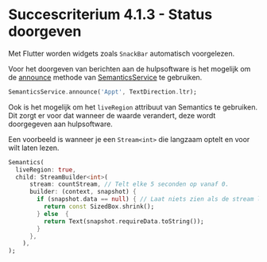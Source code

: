 # Succescriterium 4.1.3 - Status doorgeven

Met Flutter worden widgets zoals `SnackBar` automatisch voorgelezen.

Voor het doorgeven van berichten aan de hulpsoftware is het mogelijk om de [announce](https://api.flutter.dev/flutter/semantics/SemanticsService/announce.html) methode van [SemanticsService](https://api.flutter.dev/flutter/semantics/SemanticsService-class.html) te gebruiken.

```dart
SemanticsService.announce('Appt', TextDirection.ltr);
```

Ook is het mogelijk om het `liveRegion` attribuut van Semantics te gebruiken. Dit zorgt er voor dat wanneer de waarde verandert, deze wordt doorgegeven aan hulpsoftware.

Een voorbeeld is wanneer je een `Stream<int>` die langzaam optelt en voor wilt laten lezen.

```dart
Semantics(
  liveRegion: true,
  child: StreamBuilder<int>(
      stream: countStream, // Telt elke 5 seconden op vanaf 0.
      builder: (context, snapshot) {
        if (snapshot.data == null) { // Laat niets zien als de stream leeg is.
          return const SizedBox.shrink();
        } else  {
          return Text(snapshot.requireData.toString());
        }
      },
    ),
);
```
